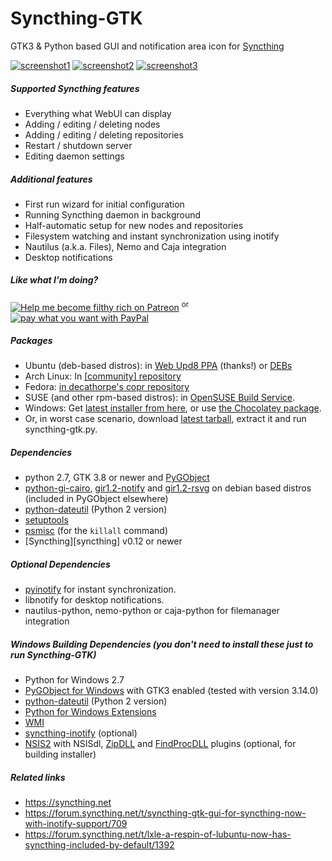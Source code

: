 Syncthing-GTK
=============

GTK3 &amp; Python based GUI and notification area icon for [Syncthing](https://github.com/syncthing/syncthing)

[![screenshot1](http://i.imgur.com/N36wmBM.png)](http://i.imgur.com/eX250tQ.png) [![screenshot2](http://i.imgur.com/43mmnC7.png)](http://i.imgur.com/RTRgRdC.png) [![screenshot3](http://i.imgur.com/KDBYekd.png)](http://i.imgur.com/OZ4xEeH.jpg)

##### Supported Syncthing features
- Everything what WebUI can display
- Adding / editing / deleting nodes
- Adding / editing / deleting repositories
- Restart / shutdown server
- Editing daemon settings

##### Additional features
- First run wizard for initial configuration
- Running Syncthing daemon in background
- Half-automatic setup for new nodes and repositories
- Filesystem watching and instant synchronization using inotify
- Nautilus (a.k.a. Files), Nemo and Caja integration
- Desktop notifications

##### Like what I'm doing?
[![Help me become filthy rich on Patreon](https://img.shields.io/badge/Help_me_become_filthy_rich_on-Patreon-Orange.svg)](https://www.patreon.com/kozec) <sup>or</sup> [![pay what you want with PayPal](https://img.shields.io/badge/pay_what_you_want_with-Paypal-yellow.svg)](https://www.paypal.com/cgi-bin/webscr?cmd=_donations&business=77DQD3L9K8RPU&lc=SK&item_name=kozec&item_number=scc&currency_code=EUR&bn=PP%2dDonationsBF%3abtn_donate_LG%2egif%3aNonHosted)

##### Packages
- Ubuntu (deb-based distros): in [Web Upd8 PPA](https://launchpad.net/~nilarimogard/+archive/ubuntu/webupd8/) (thanks!) or [DEBs](http://ppa.launchpad.net/nilarimogard/webupd8/ubuntu/pool/main/s/syncthing-gtk/)
- Arch Linux: In [[community] repository](https://www.archlinux.org/packages/community/any/syncthing-gtk/)
- Fedora: [in decathorpe's copr repository](https://copr.fedoraproject.org/coprs/decathorpe/syncthing/)
- SUSE (and other rpm-based distros): in [OpenSUSE Build Service](http://software.opensuse.org/download.html?project=home%3Akozec&package=syncthing-gtk).
- Windows: Get [latest installer from here](https://github.com/kozec/syncthing-gui/releases/latest), or use [the Chocolatey package](https://chocolatey.org/packages/syncthing-gtk).
- Or, in worst case scenario, download [latest tarball](https://github.com/kozec/syncthing-gui/releases/latest), extract it and run syncthing-gtk.py.

##### Dependencies
- python 2.7, GTK 3.8 or newer and [PyGObject](https://live.gnome.org/PyGObject)
- [python-gi-cairo](https://packages.debian.org/sid/python-gi-cairo),
[gir1.2-notify](https://packages.debian.org/sid/gir1.2-notify-0.7) and [gir1.2-rsvg](https://packages.debian.org/sid/gir1.2-rsvg-2.0) on debian based distros (included in PyGObject elsewhere)
- [python-dateutil](http://labix.org/python-dateutil) (Python 2 version)
- [setuptools](https://pypi.python.org/pypi/setuptools)
- [psmisc](http://psmisc.sourceforge.net) (for the `killall` command)
- [Syncthing][syncthing] v0.12 or newer

##### Optional Dependencies
- [pyinotify](https://github.com/seb-m/pyinotify/wiki) for instant synchronization.
- libnotify for desktop notifications.
- nautilus-python, nemo-python or caja-python for filemanager integration

##### Windows Building Dependencies _(you don't need to install these just to **run** Syncthing-GTK)_
- Python for Windows 2.7
- [PyGObject for Windows](http://sourceforge.net/projects/pygobjectwin32/) with GTK3 enabled (tested with version 3.14.0)
- [python-dateutil](http://labix.org/python-dateutil) (Python 2 version)
- [Python for Windows Extensions](http://sourceforge.net/projects/pywin32/)
- [WMI](http://timgolden.me.uk/python/wmi/index.html)
- [syncthing-inotify](https://github.com/syncthing/syncthing-inotify) (optional)
- [NSIS2](http://nsis.sourceforge.net/NSIS_2) with NSISdl, [ZipDLL](http://nsis.sourceforge.net/ZipDLL_plug-in) and [FindProcDLL](http://forums.winamp.com/showpost.php?p=2777729&postcount=8) plugins (optional, for building installer)

##### Related links
- https://syncthing.net
- https://forum.syncthing.net/t/syncthing-gtk-gui-for-syncthing-now-with-inotify-support/709
- https://forum.syncthing.net/t/lxle-a-respin-of-lubuntu-now-has-syncthing-included-by-default/1392
